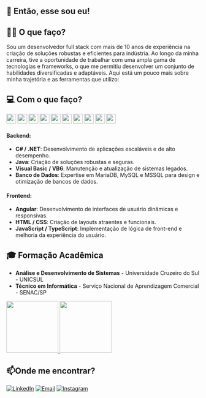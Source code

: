 ## 👋 Então, esse sou eu!

## 👷‍♂️ O que faço? 
Sou um desenvolvedor full stack com mais de 10 anos de experiência na criação de soluções robustas e eficientes para indústria. Ao longo da minha carreira, tive a oportunidade de trabalhar com uma ampla gama de tecnologias e frameworks, o que me permitiu desenvolver um conjunto de habilidades diversificadas e adaptáveis. Aqui está um pouco mais sobre minha trajetória e as ferramentas que utilizo:

## 💻 Com o que faço?
<p align="start">
    <img width="25em" height="25em" src="https://user-images.githubusercontent.com/25181517/121405384-444d7300-c95d-11eb-959f-913020d3bf90.png"/>
    <img width="25em" height="25em" src="https://user-images.githubusercontent.com/25181517/121405754-b4f48f80-c95d-11eb-8893-fc325bde617f.png"/>
    <img width="25em" height="25em" src="https://user-images.githubusercontent.com/25181517/183890598-19a0ac2d-e88a-4005-a8df-1ee36782fde1.png"/>
    <img width="25em" height="25em" src="https://user-images.githubusercontent.com/25181517/117447155-6a868a00-af3d-11eb-9cfe-245df15c9f3f.png"/>
    <img width="25em" height="25em" src="https://user-images.githubusercontent.com/25181517/183890595-779a7e64-3f43-4634-bad2-eceef4e80268.png"/>
    <img width="25em" height="25em" src="https://user-images.githubusercontent.com/25181517/183898054-b3d693d4-dafb-4808-a509-bab54cf5de34.png"/>
    <img width="25em" height="25em" src="https://user-images.githubusercontent.com/25181517/192158954-f88b5814-d510-4564-b285-dff7d6400dad.png"/>
    <img width="25em" height="25em" src="https://user-images.githubusercontent.com/25181517/183898674-75a4a1b1-f960-4ea9-abcb-637170a00a75.png"/>
    <img width="25em" height="25em" src="https://github.com/marwin1991/profile-technology-icons/assets/19180175/3b371807-db7c-45b4-8720-c0cfc901680a"/>
    <img width="25em" height="25em" src="https://user-images.githubusercontent.com/25181517/183896128-ec99105a-ec1a-4d85-b08b-1aa1620b2046.png"/>
</p>

#### Backend:
- **C# / .NET**: Desenvolvimento de aplicações escaláveis e de alto desempenho.
- **Java**: Criação de soluções robustas e seguras.
- **Visual Basic / VB6**: Manutenção e atualização de sistemas legados.
- **Banco de Dados**: Expertise em MariaDB, MySQL e MSSQL para design e otimização de bancos de dados.

#### Frontend:
- **Angular**: Desenvolvimento de interfaces de usuário dinâmicas e responsivas.
- **HTML / CSS**: Criação de layouts atraentes e funcionais.
- **JavaScript / TypeScript**: Implementação de lógica de front-end e melhoria da experiência do usuário.
  
## 🎓 Formação Acadêmica
- **Análise e Desenvolvimento de Sistemas** - Universidade Cruzeiro do Sul - UNICSUL
- **Técnico em Informática** - Serviço Nacional de Aprendizagem Comercial - SENAC/SP

<div align="start">
  <a href="https://github.com/dutra-rafael">
    <img height="135em" src="https://github-readme-stats.vercel.app/api?username=dutra-rafael&show_icons=true&theme=dracula&include_all_commits=true&count_private=true"/>
    <img height="135em" src="https://github-readme-stats.vercel.app/api/top-langs/?username=dutra-rafael&layout=compact&langs_count=7&theme=dracula"/>
  </a>
</div>

## 📫Onde me encontrar?
[![LinkedIn](https://img.shields.io/badge/LinkedIn-%230077B5.svg?style=for-the-badge&logo=linkedin&logoColor=white)](https://linkedin.com/in/rafael-dutra-419315a4/)
[![Email](https://img.shields.io/badge/Email-D14836?style=for-the-badge&logo=gmail&logoColor=white)](mailto:seu.rafael.dutra0001@gmail.com)
[![Instagram](https://img.shields.io/badge/Instagram-E4405F?style=for-the-badge&logo=instagram&logoColor=white)](https://instagram.com/seu-perfil)

<!--
**dutra-rafael/dutra-rafael** is a ✨ _special_ ✨ repository because its `README.md` (this file) appears on your GitHub profile.

Here are some ideas to get you started:

- 🔭 I’m currently working on ...
- 🌱 I’m currently learning ...
- 👯 I’m looking to collaborate on ...
- 🤔 I’m looking for help with ...
- 💬 Ask me about ...
- 📫 How to reach me: ...
- 😄 Pronouns: ...
- ⚡ Fun fact: ...
-->
